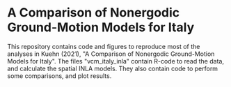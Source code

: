 # A Comparison of Nonergodic Ground-Motion Models for Italy

This repository contains code and figures to reproduce most of the analyses in Kuehn (2021), "A Comparison of Nonergodic Ground-Motion Models for Italy".
The files "vcm_italy_inla" contain R-code to read the data, and calculate the spatial INLA models.
They also contain code to perform some comparisons, and plot results.
